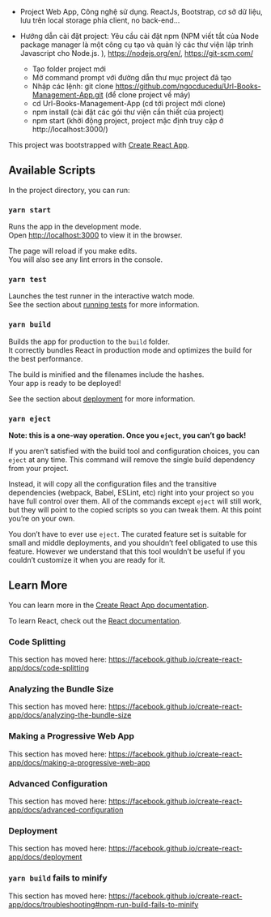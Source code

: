 * Project Web App, Công nghệ sử dụng. ReactJs, Bootstrap, cơ sở dữ liệu, lưu trên local storage phía client, no back-end...

* Hướng dẫn cài đặt project:
  Yêu cầu cài đặt npm (NPM viết tắt của Node package manager là một công cụ tạo và quản lý các thư viện lập trình Javascript cho Node.js. ),
  https://nodejs.org/en/,
  https://git-scm.com/ 
  
  * Tạo folder project mới
  * Mở command prompt với đường dẫn thư mục project đã tạo
  * Nhập các lệnh: git clone https://github.com/ngocducedu/Url-Books-Management-App.git  (để clone project về máy)
  * cd Url-Books-Management-App (cd tới project mới clone)
  * npm install  (cài đặt các gói thư viện cần thiết của project)
  * npm start (khởi động project, project mặc định truy cập ở http://localhost:3000/)  
  
  
  
  
  







This project was bootstrapped with [Create React App](https://github.com/facebook/create-react-app).

## Available Scripts

In the project directory, you can run:

### `yarn start`

Runs the app in the development mode.<br />
Open [http://localhost:3000](http://localhost:3000) to view it in the browser.

The page will reload if you make edits.<br />
You will also see any lint errors in the console.

### `yarn test`

Launches the test runner in the interactive watch mode.<br />
See the section about [running tests](https://facebook.github.io/create-react-app/docs/running-tests) for more information.

### `yarn build`

Builds the app for production to the `build` folder.<br />
It correctly bundles React in production mode and optimizes the build for the best performance.

The build is minified and the filenames include the hashes.<br />
Your app is ready to be deployed!

See the section about [deployment](https://facebook.github.io/create-react-app/docs/deployment) for more information.

### `yarn eject`

**Note: this is a one-way operation. Once you `eject`, you can’t go back!**

If you aren’t satisfied with the build tool and configuration choices, you can `eject` at any time. This command will remove the single build dependency from your project.

Instead, it will copy all the configuration files and the transitive dependencies (webpack, Babel, ESLint, etc) right into your project so you have full control over them. All of the commands except `eject` will still work, but they will point to the copied scripts so you can tweak them. At this point you’re on your own.

You don’t have to ever use `eject`. The curated feature set is suitable for small and middle deployments, and you shouldn’t feel obligated to use this feature. However we understand that this tool wouldn’t be useful if you couldn’t customize it when you are ready for it.

## Learn More

You can learn more in the [Create React App documentation](https://facebook.github.io/create-react-app/docs/getting-started).

To learn React, check out the [React documentation](https://reactjs.org/).

### Code Splitting

This section has moved here: https://facebook.github.io/create-react-app/docs/code-splitting

### Analyzing the Bundle Size

This section has moved here: https://facebook.github.io/create-react-app/docs/analyzing-the-bundle-size

### Making a Progressive Web App

This section has moved here: https://facebook.github.io/create-react-app/docs/making-a-progressive-web-app

### Advanced Configuration

This section has moved here: https://facebook.github.io/create-react-app/docs/advanced-configuration

### Deployment

This section has moved here: https://facebook.github.io/create-react-app/docs/deployment

### `yarn build` fails to minify

This section has moved here: https://facebook.github.io/create-react-app/docs/troubleshooting#npm-run-build-fails-to-minify
